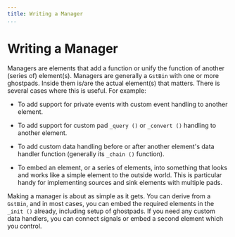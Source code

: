 ```yaml
---
title: Writing a Manager
...
```


# Writing a Manager

Managers are elements that add a function or unify the function of
another (series of) element(s). Managers are generally a `GstBin` with
one or more ghostpads. Inside them is/are the actual element(s) that
matters. There is several cases where this is useful. For example:

  - To add support for private events with custom event handling to
    another element.

  - To add support for custom pad `_query ()` or `_convert ()` handling
    to another element.

  - To add custom data handling before or after another element's data
    handler function (generally its `_chain ()` function).

  - To embed an element, or a series of elements, into something that
    looks and works like a simple element to the outside world. This is
    particular handy for implementing sources and sink elements with
    multiple pads.

Making a manager is about as simple as it gets. You can derive from a
`GstBin`, and in most cases, you can embed the required elements in the
`_init ()` already, including setup of ghostpads. If you need any custom
data handlers, you can connect signals or embed a second element which
you control.

